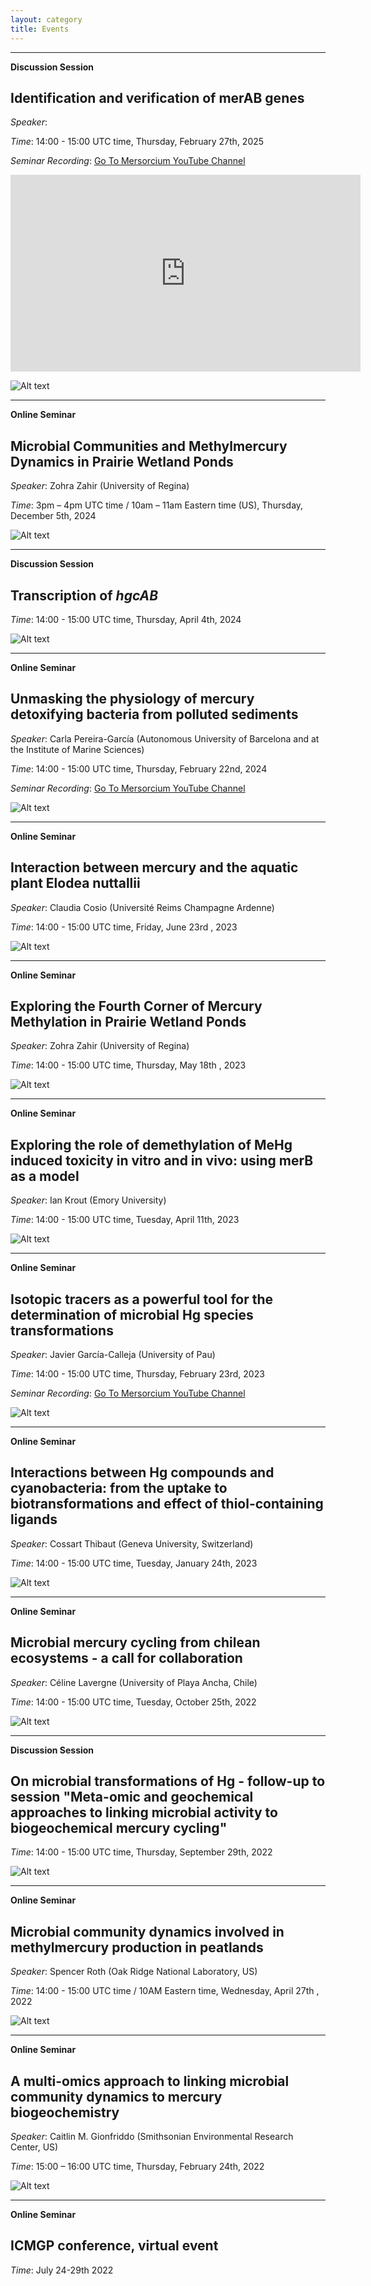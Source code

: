 ```yaml
---
layout: category
title: Events
---
```


---
**Discussion Session**

## Identification and verification of merAB genes

*Speaker*: 

*Time*: 14:00 - 15:00 UTC time, Thursday, February 27th, 2025

*Seminar Recording*: [Go To Mersorcium YouTube Channel](https://www.youtube.com/watch?v=DaDbjOLrtCM&t)

<iframe width="560" height="315" src="https://www.youtube.com/embed/DaDbjOLrtCM?si=1IHIO9v3pSC4_ZA5" title="YouTube video player" frameborder="0" allow="accelerometer; autoplay; clipboard-write; encrypted-media; gyroscope; picture-in-picture; web-share" referrerpolicy="strict-origin-when-cross-origin" allowfullscreen></iframe>

![Alt text](../posters/20250227Discussion-merAB.jpg "Poster-DiscussionSession-20250227")

---

**Online Seminar**

## Microbial Communities and Methylmercury Dynamics in Prairie Wetland Ponds

*Speaker*: Zohra Zahir (University of Regina)

*Time*: 3pm – 4pm UTC time / 10am – 11am Eastern time (US), Thursday, December 5th, 2024

![Alt text](../posters/20241205-ZohraZahir.jpg "Seminar-20241205-Zohra")

---

**Discussion Session**

## Transcription of *hgcAB*

*Time*: 14:00 - 15:00 UTC time, Thursday, April 4th, 2024

![Alt text](../posters/Poster-DiscussionSession-20240404.jpg "Poster-DiscussionSession-20240404")

---

**Online Seminar**

## Unmasking the physiology of mercury detoxifying bacteria from polluted sediments

*Speaker*: Carla Pereira-García (Autonomous University of Barcelona and at the Institute of Marine Sciences)

*Time*: 14:00 - 15:00 UTC time, Thursday, February 22nd, 2024

*Seminar Recording*: [Go To Mersorcium YouTube Channel](https://www.youtube.com/watch?v=DtQwP5CdAeY&ab_channel=Mersorcium)

![Alt text](../posters/Seminar-20240222-Carla.jpg "Seminar-20240222-Carla")

---

**Online Seminar**

## Interaction between mercury and the aquatic plant Elodea nuttallii

*Speaker*: Claudia Cosio (Université Reims Champagne Ardenne)

*Time*: 14:00 - 15:00 UTC time, Friday, June 23rd , 2023

![Alt text](../posters/Seminar-20230623-Claudia.jpg "Seminar-20230623-Claudia")

---

**Online Seminar**

## Exploring the Fourth Corner of Mercury Methylation in Prairie Wetland Ponds

*Speaker*: Zohra Zahir (University of Regina)

*Time*: 14:00 - 15:00 UTC time, Thursday, May 18th , 2023

![Alt text](../posters/Seminar-20230518-zahir.jpg "Seminar-20230518-zahir")

---

**Online Seminar**

## Exploring the role of demethylation of MeHg induced toxicity in vitro and in vivo: using merB as a model

*Speaker*: Ian Krout (Emory University)

*Time*: 14:00 - 15:00 UTC time, Tuesday, April 11th, 2023

![Alt text](../posters/Seminar-20230411-krout.jpg "Krout-20230411")

---

**Online Seminar**

## Isotopic tracers as a powerful tool for the determination of microbial Hg species transformations

*Speaker*: Javier García-Calleja (University of Pau)

*Time*: 14:00 - 15:00 UTC time, Thursday, February 23rd, 2023

*Seminar Recording*: [Go To Mersorcium YouTube Channel](https://youtu.be/16cejGujTSA)

![Alt text](../posters/20230223-Javier.jpg "Javier-20230223")

---

**Online Seminar**

## Interactions between Hg compounds and cyanobacteria: from the uptake to biotransformations and effect of thiol-containing ligands

*Speaker*: Cossart Thibaut (Geneva University, Switzerland)

*Time*: 14:00 - 15:00 UTC time, Tuesday, January 24th, 2023

![Alt text](../posters/20230124-CossartThibaut.jpg "CossartThibaut-20230124")

---

**Online Seminar** 

## Microbial mercury cycling from chilean ecosystems - a call for collaboration

*Speaker*: Céline Lavergne (University of Playa Ancha, Chile)

*Time*: 14:00 - 15:00 UTC time, Tuesday, October 25th, 2022

![Alt text](../posters/Seminar-20221025-Celine.jpg "Celine-20221025")

---

**Discussion Session** 

## On microbial transformations of Hg - follow-up to session "Meta-omic and geochemical approaches to linking microbial activity to biogeochemical mercury cycling"

*Time*: 14:00 - 15:00 UTC time, Thursday, September 29th, 2022

![Alt text](../posters/29092022-DiscussionSession.jpg "Discussion-20220427")

---

**Online Seminar**

## Microbial community dynamics involved in methylmercury production in peatlands

*Speaker*: Spencer Roth (Oak Ridge National Laboratory, US)

*Time*: 14:00 - 15:00 UTC time / 10AM Eastern time, Wednesday, April 27th , 2022

![Alt text](../posters/20220427-Spencer.jpg "Spencer-20220427")

---

**Online Seminar**

## A multi-omics approach to linking microbial community dynamics to mercury biogeochemistry

*Speaker*: Caitlin M. Gionfriddo (Smithsonian Environmental Research Center, US)

*Time*: 15:00 – 16:00 UTC time, Thursday, February 24th, 2022

![Alt text](../posters/20220224-Caitlin.png "Caitlin-20220224")

---

**Online Seminar**

## ICMGP conference, virtual event

*Time*: July 24-29th 2022

